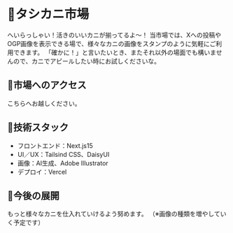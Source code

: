 # 🦀タシカニ市場
へいらっしゃい！活きのいいカニが揃ってるよ〜！
当市場では、Xへの投稿やOGP画像を表示できる場で、様々なカニの画像をスタンプのように気軽にご利用できます。
「確かに！」と言いたいとき、またそれ以外の場面でも構いませんので、カニでアピールしたい時にお試しくださいな。

## 🦀市場へのアクセス
こちらへお越しください。

## 🦀技術スタック
- フロントエンド：Next.js15
- UI／UX：Tailsind CSS、DaisyUI
- 画像：AI生成、Adobe Illustrator
- デプロイ：Vercel

## 🦀今後の展開
もっと様々なカニを仕入れていけるよう努めます。
（※画像の種類を増やしていく予定です）